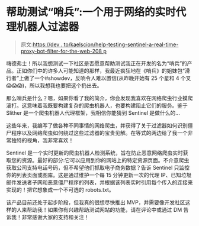# 帮助测试“哨兵”:一个用于网络的实时代理机器人过滤器

> 原文:[https://dev . to/kaelscion/help-testing-sentinel-a-real-time-proxy-bot-filter-for-the-web-208 p](https://dev.to/kaelscion/help-testing-sentinel-a-real-time-proxy-bot-filter-for-the-web-208p)

嗨德弗士！所以我想测试一下社区是否愿意帮助测试我正在开发的名为“哨兵”的产品。正如你们中的许多人可能知道的那样，我最近疯狂地在《哨兵》的姐妹包“滑行者”上做了一个#showdev，反响令人难以置信(从昨晚开始有 25 个星和 4 个叉😱😱😱)，所以我想我也要把这个扔出去。

那么哨兵是什么？嗯，如果你看了我的简介，你会发现我喜欢在网络爬虫行业摸爬滚打。这意味着我既要构建复杂的爬虫机器人，也要构建阻止它们的服务。鉴于 Slither 是一个爬虫机器人代理框架，我相信你能猜到 Sentinel 是做什么的...

这些年来，我编写了做各种不同事情的网络爬虫，并获得了关于过滤器如何识别僵尸程序以及网络爬虫如何绕过这些过滤器的宝贵见解。在等式的两边给了我一个非常独特的视角，我非常喜欢！

Sentinel 是一个实时更新的爬虫机器人检测系统，旨在防止恶意网络爬虫实时获取您的资源。最好的部分:它可以应用到你的网站上的特定资源页面。不介意爬虫获取公司支持电话号码，但不希望他们抓取电子商务数据？告诉 Sentinel 只监控你的列表页面或图库。这是通过维护一个每 15 分钟更新一次的代理 IP、已知垃圾邮件发送者子网和恶意僵尸程序的列表，并根据该列表实时引用每个传入的连接来实现的！把它想象成一个不可选的 robots.txt。

该产品目前还处于起步阶段，但我真的很想尽快推出 MVP，并需要像开发社区这样的人来帮助我！如果你有兴趣帮助测试网站的功能，请在评论中或通过 DM 告诉我！非常感谢大家的支持和关注！